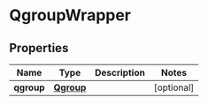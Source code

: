 
# QgroupWrapper

## Properties
Name | Type | Description | Notes
------------ | ------------- | ------------- | -------------
**qgroup** | [**Qgroup**](Qgroup.md) |  |  [optional]



